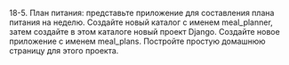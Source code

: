 18-5. План питания: представьте приложение для составления плана питания на неделю.
Создайте новый каталог с именем meal_planner, затем создайте в этом каталоге новый проект Django. Создайте новое приложение с именем meal_plans. Постройте простую домашнюю страницу для этого проекта.
